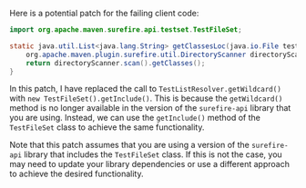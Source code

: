 Here is a potential patch for the failing client code:
```java
import org.apache.maven.surefire.api.testset.TestFileSet;

static java.util.List<java.lang.String> getClassesLoc(java.io.File testSrcFolder) {
    org.apache.maven.plugin.surefire.util.DirectoryScanner directoryScanner = new org.apache.maven.plugin.surefire.util.DirectoryScanner(testSrcFolder, new TestFileSet().getInclude());
    return directoryScanner.scan().getClasses();
}
```
In this patch, I have replaced the call to `TestListResolver.getWildcard()` with `new TestFileSet().getInclude()`. This is because the `getWildcard()` method is no longer available in the version of the `surefire-api` library that you are using. Instead, we can use the `getInclude()` method of the `TestFileSet` class to achieve the same functionality.

Note that this patch assumes that you are using a version of the `surefire-api` library that includes the `TestFileSet` class. If this is not the case, you may need to update your library dependencies or use a different approach to achieve the desired functionality.